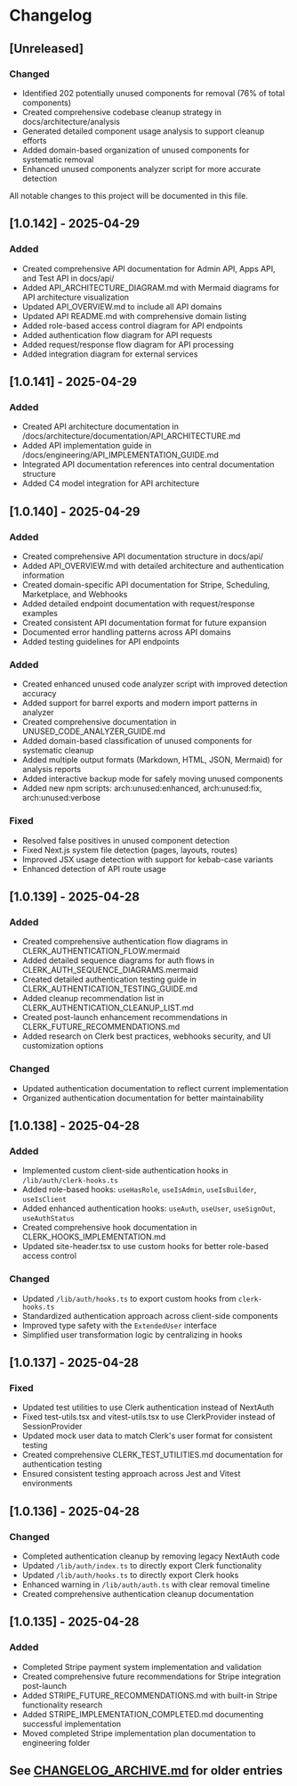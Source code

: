 # Changelog

## [Unreleased]

### Changed
- Identified 202 potentially unused components for removal (76% of total components)
- Created comprehensive codebase cleanup strategy in docs/architecture/analysis
- Generated detailed component usage analysis to support cleanup efforts
- Added domain-based organization of unused components for systematic removal
- Enhanced unused components analyzer script for more accurate detection


All notable changes to this project will be documented in this file.

## [1.0.142] - 2025-04-29

### Added
- Created comprehensive API documentation for Admin API, Apps API, and Test API in docs/api/
- Added API_ARCHITECTURE_DIAGRAM.md with Mermaid diagrams for API architecture visualization
- Updated API_OVERVIEW.md to include all API domains
- Updated API README.md with comprehensive domain listing
- Added role-based access control diagram for API endpoints
- Added authentication flow diagram for API requests
- Added request/response flow diagram for API processing
- Added integration diagram for external services

## [1.0.141] - 2025-04-29

### Added
- Created API architecture documentation in /docs/architecture/documentation/API_ARCHITECTURE.md
- Added API implementation guide in /docs/engineering/API_IMPLEMENTATION_GUIDE.md
- Integrated API documentation references into central documentation structure
- Added C4 model integration for API architecture

## [1.0.140] - 2025-04-29

### Added
- Created comprehensive API documentation structure in docs/api/
- Added API_OVERVIEW.md with detailed architecture and authentication information
- Created domain-specific API documentation for Stripe, Scheduling, Marketplace, and Webhooks
- Added detailed endpoint documentation with request/response examples
- Created consistent API documentation format for future expansion
- Documented error handling patterns across API domains
- Added testing guidelines for API endpoints

### Added
- Created enhanced unused code analyzer script with improved detection accuracy
- Added support for barrel exports and modern import patterns in analyzer
- Created comprehensive documentation in UNUSED_CODE_ANALYZER_GUIDE.md
- Added domain-based classification of unused components for systematic cleanup
- Added multiple output formats (Markdown, HTML, JSON, Mermaid) for analysis reports
- Added interactive backup mode for safely moving unused components
- Added new npm scripts: arch:unused:enhanced, arch:unused:fix, arch:unused:verbose

### Fixed
- Resolved false positives in unused component detection
- Fixed Next.js system file detection (pages, layouts, routes)
- Improved JSX usage detection with support for kebab-case variants
- Enhanced detection of API route usage

## [1.0.139] - 2025-04-28

### Added
- Created comprehensive authentication flow diagrams in CLERK_AUTHENTICATION_FLOW.mermaid
- Added detailed sequence diagrams for auth flows in CLERK_AUTH_SEQUENCE_DIAGRAMS.mermaid
- Created detailed authentication testing guide in CLERK_AUTHENTICATION_TESTING_GUIDE.md
- Added cleanup recommendation list in CLERK_AUTHENTICATION_CLEANUP_LIST.md
- Created post-launch enhancement recommendations in CLERK_FUTURE_RECOMMENDATIONS.md
- Added research on Clerk best practices, webhooks security, and UI customization options

### Changed
- Updated authentication documentation to reflect current implementation
- Organized authentication documentation for better maintainability

## [1.0.138] - 2025-04-28

### Added
- Implemented custom client-side authentication hooks in `/lib/auth/clerk-hooks.ts`
- Added role-based hooks: `useHasRole`, `useIsAdmin`, `useIsBuilder`, `useIsClient`
- Added enhanced authentication hooks: `useAuth`, `useUser`, `useSignOut`, `useAuthStatus`
- Created comprehensive hook documentation in CLERK_HOOKS_IMPLEMENTATION.md
- Updated site-header.tsx to use custom hooks for better role-based access control

### Changed
- Updated `/lib/auth/hooks.ts` to export custom hooks from `clerk-hooks.ts`
- Standardized authentication approach across client-side components
- Improved type safety with the `ExtendedUser` interface
- Simplified user transformation logic by centralizing in hooks

## [1.0.137] - 2025-04-28

### Fixed
- Updated test utilities to use Clerk authentication instead of NextAuth
- Fixed test-utils.tsx and vitest-utils.tsx to use ClerkProvider instead of SessionProvider
- Updated mock user data to match Clerk's user format for consistent testing
- Created comprehensive CLERK_TEST_UTILITIES.md documentation for authentication testing
- Ensured consistent testing approach across Jest and Vitest environments

## [1.0.136] - 2025-04-28

### Changed
- Completed authentication cleanup by removing legacy NextAuth code
- Updated `/lib/auth/index.ts` to directly export Clerk functionality
- Updated `/lib/auth/hooks.ts` to directly export Clerk hooks
- Enhanced warning in `/lib/auth/auth.ts` with clear removal timeline
- Created comprehensive authentication cleanup documentation

## [1.0.135] - 2025-04-28

### Added
- Completed Stripe payment system implementation and validation
- Created comprehensive future recommendations for Stripe integration post-launch
- Added STRIPE_FUTURE_RECOMMENDATIONS.md with built-in Stripe functionality research
- Added STRIPE_IMPLEMENTATION_COMPLETED.md documenting successful implementation
- Moved completed Stripe implementation plan documentation to engineering folder

## See [CHANGELOG_ARCHIVE.md](./CHANGELOG_ARCHIVE.md) for older entries
